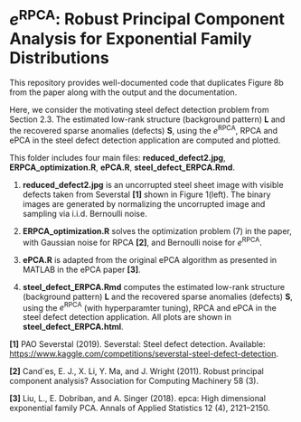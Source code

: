 # $e^{\text{RPCA}}$: Robust Principal Component Analysis for Exponential Family Distributions

This repository provides well-documented code that duplicates Figure 8b from the paper along with the output and the documentation.

Here, we consider the motivating steel defect detection problem from Section 2.3. The estimated low-rank structure (background pattern) $\mathbf{L}$ and the recovered sparse anomalies (defects) $\mathbf{S}$, using the $e^{\text{RPCA}}$, RPCA and ePCA in the steel defect detection application are computed and plotted. 

This folder includes four main files: **reduced_defect2.jpg**, **ERPCA_optimization.R**, **ePCA.R**, **steel_defect_ERPCA.Rmd**.

1. **reduced_defect2.jpg** is an uncorrupted steel sheet image with visible defects taken from Severstal **[1]** shown in Figure 1(left). The binary images are generated by normalizing the uncorrupted image and sampling via i.i.d. Bernoulli noise.

2. **ERPCA_optimization.R** solves the optimization problem (7) in the paper, with Gaussian noise for RPCA **[2]**, and Bernoulli noise for $e^{\text{RPCA}}$.

3. **ePCA.R** is adapted from the original ePCA algorithm as presented in MATLAB in the ePCA paper **[3]**.

4. **steel_defect_ERPCA.Rmd** computes the estimated low-rank structure (background pattern) $\mathbf{L}$ and the recovered sparse anomalies (defects) $\mathbf{S}$, using the $e^{\text{RPCA}}$ (with hyperparamter tuning), RPCA and ePCA in the steel defect detection application. All plots are shown in **steel_defect_ERPCA.html**.


**[1]** PAO Severstal (2019). Severstal: Steel defect detection. Available: https://www.kaggle.com/competitions/severstal-steel-defect-detection.

**[2]** Cand`es, E. J., X. Li, Y. Ma, and J. Wright (2011). Robust principal component analysis? Association for Computing Machinery 58 (3).

**[3]** Liu, L., E. Dobriban, and A. Singer (2018). epca: High dimensional exponential family PCA. Annals of Applied Statistics 12 (4), 2121–2150.
